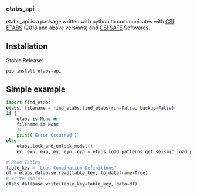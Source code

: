 ### etabs_api

etabs_api is a package written with python to communicates with [CSI ETABS](https://www.csiamerica.com/products/etabs) (2018 and above versions) and [CSI SAFE](https://www.csiamerica.com/products/safe) Softwares.

## Installation
Stable Release:

`pip install etabs-api`

## Simple example

```python
import find_etabs
etabs, filename = find_etabs.find_etabs(run=False, backup=False)
if (
    etabs is None or
    filename is None
    ):
    print('Error Occurred')
else:
    etabs.lock_and_unlock_model()
    ex, exn, exp, ey, eyn, eyp = etabs.load_patterns.get_seismic_load_patterns()

# Read Tables
table_key = 'Load Combination Definitions'
df = etabs.database.read(table_key, to_dataframe=True)
# write Tables
etabs.database.write(table_key=table_key, data=df)
```

